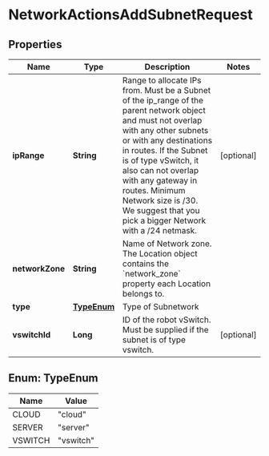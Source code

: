 

# NetworkActionsAddSubnetRequest


## Properties

| Name | Type | Description | Notes |
|------------ | ------------- | ------------- | -------------|
|**ipRange** | **String** | Range to allocate IPs from. Must be a Subnet of the ip_range of the parent network object and must not overlap with any other subnets or with any destinations in routes. If the Subnet is of type vSwitch, it also can not overlap with any gateway in routes. Minimum Network size is /30. We suggest that you pick a bigger Network with a /24 netmask. |  [optional] |
|**networkZone** | **String** | Name of Network zone. The Location object contains the &#x60;network_zone&#x60; property each Location belongs to. |  |
|**type** | [**TypeEnum**](#TypeEnum) | Type of Subnetwork |  |
|**vswitchId** | **Long** | ID of the robot vSwitch. Must be supplied if the subnet is of type vswitch. |  [optional] |



## Enum: TypeEnum

| Name | Value |
|---- | -----|
| CLOUD | &quot;cloud&quot; |
| SERVER | &quot;server&quot; |
| VSWITCH | &quot;vswitch&quot; |



